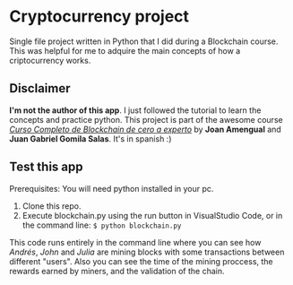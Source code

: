 # Cryptocurrency project

Single file project written in Python that I did during a Blockchain course.
This was helpful for me to adquire the main concepts of how a criptocurrency works.

## Disclaimer

**I'm not the author of this app**. I just followed the tutorial to learn the concepts and practice python.
This project is part of the awesome course [_Curso Completo de Blockchain de cero a experto_](https://www.udemy.com/course/curso-completo-de-blockchain-de-la-a-a-la-z/) by **Joan Amengual** and **Juan Gabriel Gomila Salas**. It's in spanish :)

## Test this app

Prerequisites: You will need python installed in your pc.

1. Clone this repo.
2. Execute blockchain.py using the run button in VisualStudio Code, or in the command line:
`$ python blockchain.py `

This code runs entirely in the command line where you can see how _Andrés_, _John_ and _Julia_ are mining blocks with some transactions between different "users". Also you can see the time of the mining proccess, the rewards earned by miners, and the validation of the chain.
